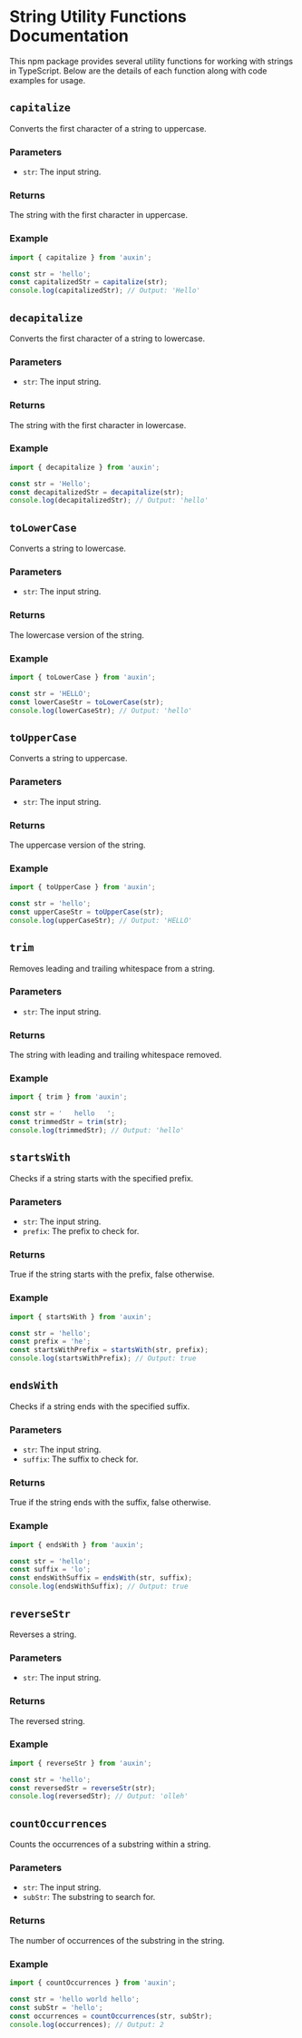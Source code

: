 # String Utility Functions Documentation

This npm package provides several utility functions for working with strings in TypeScript. Below are the details of each function along with code examples for usage.

## `capitalize`

Converts the first character of a string to uppercase.

### Parameters

- `str`: The input string.

### Returns

The string with the first character in uppercase.

### Example

```typescript
import { capitalize } from 'auxin';

const str = 'hello';
const capitalizedStr = capitalize(str);
console.log(capitalizedStr); // Output: 'Hello'
```

## `decapitalize`

Converts the first character of a string to lowercase.

### Parameters

- `str`: The input string.

### Returns

The string with the first character in lowercase.

### Example

```typescript
import { decapitalize } from 'auxin';

const str = 'Hello';
const decapitalizedStr = decapitalize(str);
console.log(decapitalizedStr); // Output: 'hello'
```

## `toLowerCase`

Converts a string to lowercase.

### Parameters

- `str`: The input string.

### Returns

The lowercase version of the string.

### Example

```typescript
import { toLowerCase } from 'auxin';

const str = 'HELLO';
const lowerCaseStr = toLowerCase(str);
console.log(lowerCaseStr); // Output: 'hello'
```

## `toUpperCase`

Converts a string to uppercase.

### Parameters

- `str`: The input string.

### Returns

The uppercase version of the string.

### Example

```typescript
import { toUpperCase } from 'auxin';

const str = 'hello';
const upperCaseStr = toUpperCase(str);
console.log(upperCaseStr); // Output: 'HELLO'
```

## `trim`

Removes leading and trailing whitespace from a string.

### Parameters

- `str`: The input string.

### Returns

The string with leading and trailing whitespace removed.

### Example

```typescript
import { trim } from 'auxin';

const str = '   hello   ';
const trimmedStr = trim(str);
console.log(trimmedStr); // Output: 'hello'
```

## `startsWith`

Checks if a string starts with the specified prefix.

### Parameters

- `str`: The input string.
- `prefix`: The prefix to check for.

### Returns

True if the string starts with the prefix, false otherwise.

### Example

```typescript
import { startsWith } from 'auxin';

const str = 'hello';
const prefix = 'he';
const startsWithPrefix = startsWith(str, prefix);
console.log(startsWithPrefix); // Output: true
```

## `endsWith`

Checks if a string ends with the specified suffix.

### Parameters

- `str`: The input string.
- `suffix`: The suffix to check for.

### Returns

True if the string ends with the suffix, false otherwise.

### Example

```typescript
import { endsWith } from 'auxin';

const str = 'hello';
const suffix = 'lo';
const endsWithSuffix = endsWith(str, suffix);
console.log(endsWithSuffix); // Output: true
```

## `reverseStr`

Reverses a string.

### Parameters

- `str`: The input string.

### Returns

The reversed string.

### Example

```typescript
import { reverseStr } from 'auxin';

const str = 'hello';
const reversedStr = reverseStr(str);
console.log(reversedStr); // Output: 'olleh'
```

## `countOccurrences`

Counts the occurrences of a substring within a string.

### Parameters

- `str`: The input string.
- `subStr`: The substring to search for.

### Returns

The number of occurrences of the substring in the string.

### Example

```typescript
import { countOccurrences } from 'auxin';

const str = 'hello world hello';
const subStr = 'hello';
const occurrences = countOccurrences(str, subStr);
console.log(occurrences); // Output: 2
```